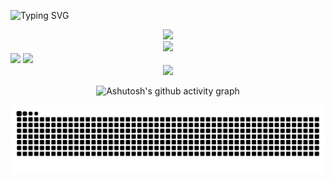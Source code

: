 ![Typing SVG](https://readme-typing-svg.demolab.com?font=UoqMunThenKhung&size=30&pause=1000&center=true&vCenter=true&width=435&lines=%E6%82%A8%E5%A5%BD%EF%BC%81%E8%BF%99%E9%87%8C%E6%98%AF%E4%B9%90%E5%B4%BD%E5%90%96%EF%BC%81;%E6%AC%A2%E8%BF%8E%E6%9D%A5%E5%88%B0%E6%88%91%E7%9A%84Github%E9%A1%B5%E9%9D%A2)

<div align="center">
  <img height="137px" src="https://github-readme-stats.vercel.app/api?username=NewLezaiYa&hide_title=true&hide_border=true&show_icons=trueline_height=21&text_color=000&icon_color=000&bg_color=0,ea6161,ffc64d,fffc4d,52fa5a&theme=graywhite" />
</div>

<div align="center">
  <img src="https://github-readme-stats.vercel.app/api/top-langs/?username=NewLezaiYa&hide_title=true&hide_border=true&layout=compact&langs_count=6&text_color=000&icon_color=fff&bg_color=0,52fa5a,4dfcff,c64dff&theme=graywhite" />
</div>

<span >
  <img src="https://img.shields.io/badge/-HTML-E34F26?style=flat-square&logo=html&logoColor=white" />
  <img src="https://img.shields.io/badge/-CSS-1572B6?style=flat-square&logo=css" />
</span>

<div align="center">
  <img src="https://visitor-badge.glitch.me/badge?page_id=NewLezaiYa" /
</div>

![Ashutosh's github activity graph](https://github-readme-activity-graph.vercel.app/graph?username=NewLezaiYa)

<picture>
  <source media="(prefers-color-scheme: dark)" srcset="https://raw.githubusercontent.com/NewLezaiYa/NewLezaiYa/output/github-contribution-grid-snake-dark.svg">
  <source media="(prefers-color-scheme: light)" srcset="https://raw.githubusercontent.com/NewLezaiYa/NewLezaiYa/output/github-contribution-grid-snake.svg">
  <img alt="github contribution grid snake animation" src="https://raw.githubusercontent.com/NewLezaiYa/NewLezaiYa/output/github-contribution-grid-snake.svg">
</picture>
